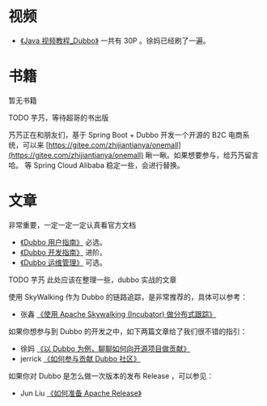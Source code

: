 # 视频

- [《Java 视频教程\_Dubbo》](https://www.bilibili.com/video/av47009143/?self) 一共有 30P 。徐妈已经刷了一遍。

# 书籍

暂无书籍

TODO 芋艿，等待超哥的书出版

艿艿正在和朋友们，基于 Spring Boot + Dubbo 开发一个开源的 B2C 电商系统，可以来 [https://gitee.com/zhijiantianya/onemall](https://gitee.com/zhijiantianya/onemall) 瞅一瞅。如果想要参与，给艿艿留言哈。
等 Spring Cloud Alibaba 稳定一些，会进行替换。

# 文章

非常重要，一定一定一定认真看官方文档

- [《Dubbo 用户指南》](http://dubbo.apache.org/zh-cn/docs/user/quick-start.html) 必选。
- [《Dubbo 开发指南》](http://dubbo.apache.org/zh-cn/docs/dev/build.html) 进阶。
- [《Dubbo 运维管理》](http://dubbo.apache.org/zh-cn/docs/admin/install/provider-demo.html) 可选。

TODO 芋艿 此处应该在整理一些，dubbo 实战的文章

使用 SkyWalking 作为 Dubbo 的链路追踪，是非常推荐的，具体可以参考：

- 张鑫 [《使用 Apache Skywalking (Incubator) 做分布式跟踪》](http://dubbo.apache.org/zh-cn/blog/tracing-with-skywalking.html)

如果你想参与到 Dubbo 的开发之中，如下两篇文章给了我们很不错的指引：

- 徐妈 [《以 Dubbo 为例，聊聊如何向开源项目做贡献》](http://dubbo.apache.org/zh-cn/blog/dubbo-contribue-to-opensource.html)
- jerrick [《如何参与贡献 Dubbo 社区》](http://dubbo.apache.org/zh-cn/blog/how-to-involve-dubbo-community.html)

如果你对 Dubbo 是怎么做一次版本的发布 Release ，可以参见：

- Jun Liu [《如何准备 Apache Release》](http://dubbo.apache.org/zh-cn/blog/prepare-an-apache-release.html)
